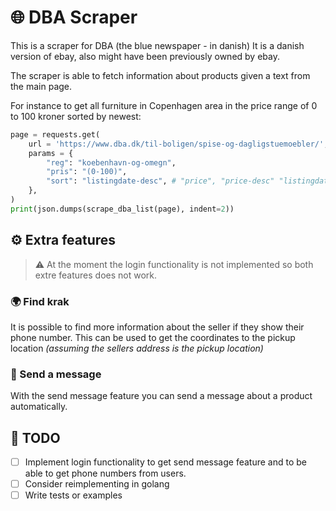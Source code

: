 # 🌐 DBA Scraper

This is a scraper for DBA (the blue newspaper - in danish) It is a danish version of ebay, also might have been previously owned by ebay. 

The scraper is able to fetch information about products given a text from the main page.

For instance to get all furniture in Copenhagen area in the price range of 0 to 100 kroner sorted by newest:

```py
page = requests.get(
    url = 'https://www.dba.dk/til-boligen/spise-og-dagligstuemoebler/',
    params = {
        "reg": "koebenhavn-og-omegn",
        "pris": "(0-100)",
        "sort": "listingdate-desc", # "price", "price-desc" "listingdate"
    },
)
print(json.dumps(scrape_dba_list(page), indent=2))
```

## ⚙️ Extra features

> ⚠️ At the moment the login functionality is not implemented so both extre features does not work.

### 🌍 Find krak

It is possible to find more information about the seller if they show their phone number. This can be used to get the coordinates to the pickup location _(assuming the sellers address is the pickup location)_

### 📨 Send a message


With the send message feature you can send a message about a product automatically.

## 📝 TODO

- [ ] Implement login functionality to get send message feature and to be able to get phone numbers from users.
- [ ] Consider reimplementing in golang 
- [ ] Write tests or examples
